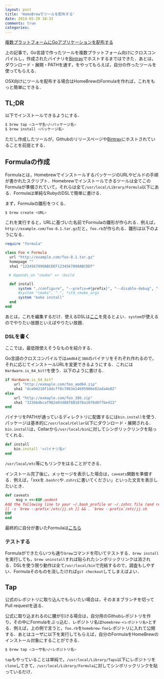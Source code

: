 ```yaml
---
layout: post
title: 'HomeBrewでツールを配布する'
date: 2014-05-20 18:33
comments: true
categories:
---
```


[複数プラットフォームにGoアプリケーションを配布する](http://deeeet.com/writing/2014/05/19/gox/)

上の記事で，Go言語で作ったツールを複数プラットフォーム向けにクロスコンパイルし，作成されたバイナリを[Bintray](https://bintray.com/)でホストするまではできた．あとは，ダウンロード・展開・PATHを通す，をやってもらえば，自分の作ったツールを使ってもらえる．

OSX向けにツールを配布する場合はHomeBrewのFormulaを作れば，これをもっと簡単にできる．

## TL;DR

以下でインストールできるようにする．

```bash
$ brew tap <ユーザ名>/<パッケージ名>
$ brew install <パッケージ名>
```

ただし作成したツールが，Githubのリリースページや[Bintray](https://bintray.com/)にホストされていることを前提とする．

## Formulaの作成

Formulaとは，HomebrewでインストールするパッケージのURLやビルドの手順が書かれたスクリプト．Homebrewでインストールできるツールは全てこのFormulaが準備されていて，それらは全て`/usr/local/Library/Formula`以下にある．Formulaは単純なRubyのDSLで簡単に書ける．

まず，Formulaの雛形をつくる．

```bash
$ brew create <URL>
```

これを実行すると，URLに基づいた名前でFormulaの雛形が作られる．例えば，`http://example.com/foo-0.1.tar.gz`だと，`foo.rb`が作られる．雛形は以下のようになる．

```ruby
require "formula"

class Foo < Formula
  url "http://example.com/foo-0.1.tar.gz"
  homepage ""
  sha1 "1234567890ABCDEF1234567890ABCDEF"

　# depends_on "cmake" => :build

  def install
      system "./configure", "--prefix=#{prefix}", "--disable-debug", "--disable-dependency-tracking"
      #system "cmake", ".", *std_cmake_args
      system "make install"
  end
end
```

あとは，これを編集するだけ．使えるDSLは[ここ](https://github.com/Homebrew/homebrew/wiki/Formula-Cookbook)を見るとよい．`system`が使えるのでやりたい放題といえばやりたい放題．

### DSLを書く

ここでは，最低限使えそうなものを紹介する．

Go言語のクロスコンパイルでは`amd64`と`386`のバイナリをそれぞれ作れるので，それに応じてインストールURLを変更できるようにする．これには`Hardware.is_64_bit?`を使う．以下のように書ける．

```ruby
if Hardware.is_64_bit?
    url "http://exmaple.com/foo_amd64.zip"
    sha1 "dce04210f14dcff0c7863e14695986e02ada4e02"
else
    url "http://exmaple.com/foo_386.zip"
    sha1 "3226bdbcaf982e03d88f881878a1076d6ffbe423"
end
```

バイナリをPATHが通っているディレクトリに配置するには`bin.install`を使う．パッケージは基本的に`/usr/local/Cellar`以下にダウンロード・展開される．`bin.install`は，Cellarから`/usr/local/bin`に対してシンボリックリンクを貼ってくれる．

```ruby
def install
    bin.install '<バイナリ名>'
end          
```

`/usr/local/etc`等にもリンクをはることができる．

インストール完了後に，メッセージを表示した場合は，`caveats`関数を準備する．例えば，「xxxを`.bashrc`や`.zshrc`に書いてください」といった文言を表示したいとき．

```ruby
def caveats
     msg = <<-EOF.undent
Add the following line to your ~/.bash_profile or ~/.zshrc file (and remember to source the file to update your current session):
[[ -s `brew --prefix`/etc/jj.sh ]] && . `brew --prefix`/etc/jj.sh
EOF
end
```


最終的に自分が書いたFormulaは[こちら](https://github.com/tcnksm/homebrew-jj/blob/master/jj.rb)

### テストする

Formulaができたらいつも通り`brew`コマンドを叩いてテストする．`brew install`を実行しても，`brew uninstall`すれば貼られたシンボリックリンクは消される．DSLを使う限り動作は全て`/usr/local/bin`で完結するので，調査もしやすい．Formulaそのものを消したければ`git checkout`してしまえばよい．


## Tap

公式のレポジトリに取り込んでもらいたい場合は，そのままブランチを切ってPull requestを送る．

公式に取り込まれるのに腰が引ける場合は，自分用のGithubレポジトリを作り，その中にFormulaをぶっ込む．レポジトリ名は`homebrew-<レポジトリ名>`とする．例えば，上の例で言うと，`foo.rb`を`homebrew-foo`レポジトリに入れて公開する．あとはユーザに以下を実行してもらえば，自分のFormulaをHomeBrewのインストール対象にすることができる．

```bash
$ brew tap <ユーザ名>/<レポジトリ名>
```

`tap`もやっていることは単純で，`/usr/local/Library/Taps`以下にレポジトリを`clone`してきて，`/usr/local/Library/Formula`に対してシンボリックリンクを貼っているだけ．










